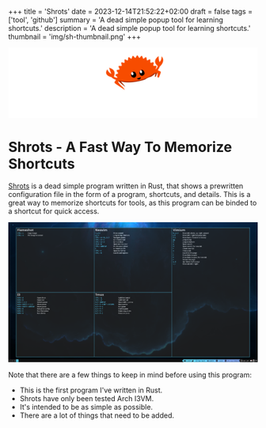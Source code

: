+++
title = 'Shrots'
date = 2023-12-14T21:52:22+02:00
draft = false
tags = ['tool', 'github']
summary = 'A dead simple popup tool for learning shortcuts.'
description = 'A dead simple popup tool for learning shortcuts.'
thumbnail = 'img/sh-thumbnail.png'
+++

![](img/sh-logo.png#transparent)

Shrots - A Fast Way To Memorize Shortcuts
=========================================

[Shrots](https://github.com/m4dr1nch/shrots) is a dead simple program written in Rust, that shows a prewritten configuration file in the form of a program, shortcuts, and details. This is a great way to memorize shortcuts for tools, as this program can be binded to a shortcut for quick access.

![](img/sh-demo.png)

Note that there are a few things to keep in mind before using this program:
- This is the first program I've written in Rust.
- Shrots have only been tested Arch I3VM.
- It's intended to be as simple as possible.
- There are a lot of things that need to be added.
